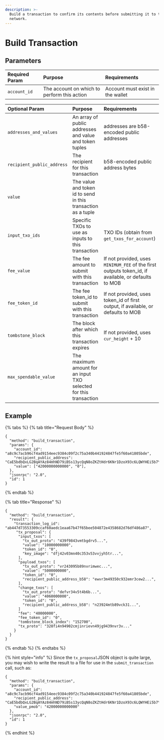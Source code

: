 ```yaml
---
description: >-
  Build a transaction to confirm its contents before submitting it to the
  network.
---
```


# Build Transaction

## Parameters

| Required Param | Purpose | Requirements |
| :--- | :--- | :--- |
| `account_id` | The account on which to perform this action | Account must exist in the wallet |

| Optional Param | Purpose | Requirements |
| :--- | :--- | :--- |
| `addresses_and_values` | An array of public addresses and value and token tuples | addresses are b58-encoded public addresses |
| `recipient_public_address` | The recipient for this transaction | b58-encoded public address bytes |
| `value` | The value and token id to send in this transaction as a tuple |  |
| `input_txo_ids` | Specific TXOs to use as inputs to this transaction | TXO IDs \(obtain from `get_txos_for_account`\) |
| `fee_value` | The fee amount to submit with this transaction | If not provided, uses `MINIMUM_FEE` of the first outputs token_id, if available, or defaults to MOB |
| `fee_token_id` | The fee token_id to submit with this transaction | If not provided, uses token_id of first output, if available, or defaults to MOB |
| `tombstone_block` | The block after which this transaction expires | If not provided, uses `cur_height` + 10 |
| `max_spendable_value` | The maximum amount for an input TXO selected for this transaction |  |

## Example

{% tabs %}
{% tab title="Request Body" %}
```
{
  "method": "build_transaction",
  "params": {
    "account_id": "a8c9c7acb96cf4ad9154eec9384c09f2c75a340b441924847fe5f60a41805bde",
    "recipient_public_address": "CaE5bdbQxLG2BqAYAz84mhND79iBSs13ycQqN8oZKZtHdr6KNr1DzoX93c6LQWYHEi5b7YLiJXcTRzqhDFB563Kr1uxD6iwERFbw7KLWA6",
    "value": ["42000000000000", "0"],
  },
  "jsonrpc": "2.0",
  "id": 1
}
```
{% endtab %}

{% tab title="Response" %}
```
{
  "method": "build_transaction",
  "result": {
    "transaction_log_id": "ab447d73553309ccaf60aedc1eaa67b47f65bee504872e4358682d76df486a87",
     "tx_proposal": {
      "input_txos": [
        "tx_out_proto": "439f9843vmtbgdrv5...",
        "value": "10000000000",
        "token_id": "0",
        "key_image": "dfj42v03mn40c353v53vvjyh5tr...",
      ],
      "payload_txos": [
        "tx_out_proto": "vr243095b89nvrimwec...",
        "value": "5000000000",
        "token_id": "0",
        "recipient_public_address_b58": "ewvr3m49350c932emr3cew2...",
      ],
      "change_txos": [
        "tx_out_proto": "defvr34v5t4b6b...",
        "value": "4060000000",
        "token_id": "0",
        "recipient_public_address_b58": "n23924mtb89vck31...",
      ]
      "fee": "40000000",
      "fee_token_id": "0",
      "tombstone_block_index": "152700",
      "tx_proto": "328fi4n94902cmjinrievn49jg9439nvr3v..."
    }
  }
}
```
{% endtab %}
{% endtabs %}

{% hint style="info" %}
Since the `tx_proposal`JSON object is quite large, you may wish to write the result to a file for use in the `submit_transaction` call, such as:

```
{
  "method": "build_transaction",
  "params": {
    "account_id": "a8c9c7acb96cf4ad9154eec9384c09f2c75a340b441924847fe5f60a41805bde",
    "recipient_public_address": "CaE5bdbQxLG2BqAYAz84mhND79iBSs13ycQqN8oZKZtHdr6KNr1DzoX93c6LQWYHEi5b7YLiJXcTRzqhDFB563Kr1uxD6iwERFbw7KLWA6",
    "value_pmob": "42000000000000"
  },
  "jsonrpc": "2.0",
  "id": 1
}
```
{% endhint %}

